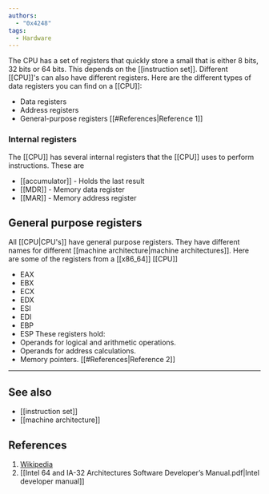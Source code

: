 ```yaml
---
authors: 
  - "0x4248"
tags:
  - Hardware
---
```

The CPU has a set of registers that quickly store a small that is either 8 bits, 32 bits or 64 bits. This depends on the [[instruction set]]. Different [[CPU]]'s can also have different registers. Here are the different types of data registers you can find on a [[CPU]]:
- Data registers
- Address registers 
- General-purpose registers
[[#References|Reference 1]]
### Internal registers
The [[CPU]] has several internal registers that the [[CPU]] uses to perform instructions. These are
- [[accumulator]] - Holds the last result 
- [[MDR]] - Memory data register
- [[MAR]] - Memory address register
## General purpose registers
All [[CPU|CPU's]] have general purpose registers. They have different names for different [[machine architecture|machine architectures]]. Here are some of the registers from a [[x86_64]] [[CPU]]
- EAX
- EBX
- ECX
- EDX
- ESI
- EDI
- EBP
- ESP
These registers hold:
- Operands for logical and arithmetic operations.
- Operands for address calculations. 
- Memory pointers.
[[#References|Reference 2]]
___
## See also
- [[instruction set]]
- [[machine architecture]]
## References
1. [Wikipedia](https://en.wikipedia.org/wiki/Processor_register)
2. [[Intel 64 and IA-32 Architectures Software Developer’s Manual.pdf|Intel developer manual]]
